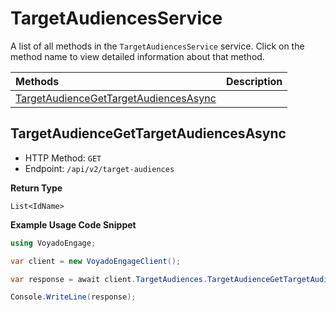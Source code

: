 # TargetAudiencesService

A list of all methods in the `TargetAudiencesService` service. Click on the method name to view detailed information about that method.

| Methods                                                                         | Description |
| :------------------------------------------------------------------------------ | :---------- |
| [TargetAudienceGetTargetAudiencesAsync](#targetaudiencegettargetaudiencesasync) |             |

## TargetAudienceGetTargetAudiencesAsync

- HTTP Method: `GET`
- Endpoint: `/api/v2/target-audiences`

**Return Type**

`List<IdName>`

**Example Usage Code Snippet**

```csharp
using VoyadoEngage;

var client = new VoyadoEngageClient();

var response = await client.TargetAudiences.TargetAudienceGetTargetAudiencesAsync();

Console.WriteLine(response);
```

<!-- This file was generated by liblab | https://liblab.com/ -->
